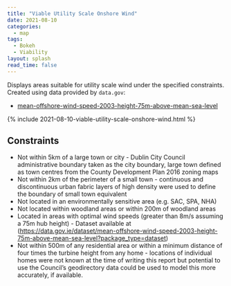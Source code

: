 ```yaml
---
title: "Viable Utility Scale Onshore Wind"
date: 2021-08-10
categories:
  - map
tags:
  - Bokeh
  - Viability
layout: splash
read_time: false
---
```

Displays areas suitable for utility scale wind under the specified constraints.  Created using data provided by `data.gov`:

- [mean-offshore-wind-speed-2003-height-75m-above-mean-sea-level](https://data.gov.ie/dataset/mean-offshore-wind-speed-2003-height-75m-above-mean-sea-level?package_type=dataset)

{% include 2021-08-10-viable-utility-scale-onshore-wind.html %}

## Constraints

- Not within 5km of a large town or city - Dublin City Council administrative boundary taken as the city boundary, large town defined as town centres from the County Development Plan 2016 zoning maps
- Not within 2km of the perimeter of a small town - continuous and discontinuous urban fabric layers of high density were used to define the boundary of small town equivalent
- Not located in an environmentally sensitive area (e.g. SAC, SPA, NHA)
- Not located within woodland areas or within 200m of woodland areas
- Located in areas with optimal wind speeds (greater than 8m/s assuming a 75m hub height) - Dataset available at (https://data.gov.ie/dataset/mean-offshore-wind-speed-2003-height-75m-above-mean-sea-level?package_type=dataset)
- Not within 500m of any residential area or within a minimum distance of four times the turbine height from any home - locations of individual homes were not known at the time of writing this report but potential to use the Council’s geodirectory data could be used to model this more accurately, if available.
